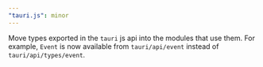 ```yaml
---
"tauri.js": minor
---
```


Move types exported in the `tauri` js api into the modules that use them. For
example, `Event` is now available from `tauri/api/event` instead of
`tauri/api/types/event`.
